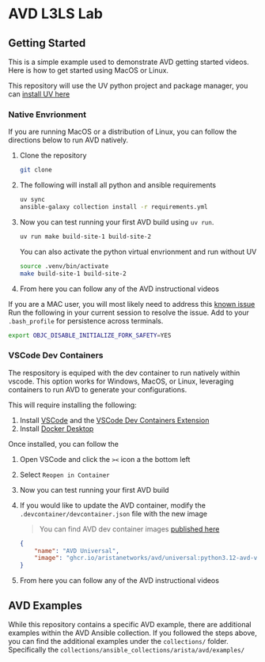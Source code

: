 # AVD L3LS Lab

## Getting Started

This is a simple example used to demonstrate AVD getting started videos. Here is how to get started using MacOS or Linux.

This repository will use the UV python project and package manager, you can [install UV here](https://docs.astral.sh/uv/getting-started/installation/)

### Native Envrionment

If you are running MacOS or a distribution of Linux, you can follow the directions below to run AVD natively.

1. Clone the repository

    ```bash
    git clone 
    ```

2. The following will install all python and ansible requirements

    ```bash
    uv sync
    ansible-galaxy collection install -r requirements.yml
    ```

3. Now you can test running your first AVD build using `uv run`.

    ```bash 
    uv run make build-site-1 build-site-2
    ```
    
    You can also activate the python virtual envrionment and run without UV

    ```bash
    source .venv/bin/activate
    make build-site-1 build-site-2
    ```

4. From here you can follow any of the AVD instructional videos

If you are a MAC user, you will most likely need to address this [known issue](https://avd.arista.com/5.5/ansible_collections/arista/avd/roles/eos_validate_state/index.html?h=fork%28%29#known-issues) Run the following in your current session to resolve the issue. Add to your `.bash_profile` for persistence across terminals.

```bash
export OBJC_DISABLE_INITIALIZE_FORK_SAFETY=YES
```

### VSCode Dev Containers

The respository is equiped with the dev container to run natively within vscode. This option works for Windows, MacOS, or Linux, leveraging containers to run AVD to generate your configurations.

This will require installing the following:

1. Install [VSCode](https://code.visualstudio.com/download) and the [VSCode Dev Containers Extension](https://marketplace.visualstudio.com/items?itemName=ms-vscode-remote.remote-containers)
2. Install [Docker Desktop](https://docs.docker.com/get-started/introduction/get-docker-desktop/)

Once installed, you can follow the 

1. Open VSCode and click the `><` icon a the bottom left
2. Select `Reopen in Container`
3. Now you can test running your first AVD build
4. If you would like to update the AVD container, modify the `.devcontainer/devcontainer.json` file with the new image

    > You can find AVD dev container images [published here](https://github.com/aristanetworks/avd/pkgs/container/avd%2Funiversal/versions?filters%5Bversion_type%5D=tagged)

    ```json
    {
        "name": "AVD Universal",
        "image": "ghcr.io/aristanetworks/avd/universal:python3.12-avd-v5.5.1" << Update Image Version
    }
    ```

5. From here you can follow any of the AVD instructional videos

## AVD Examples

While this repository contains a specific AVD example, there are additional examples within the AVD Ansible collection. If you followed the steps above, you can find the additional examples under the `collections/` folder. Specifically the `collections/ansible_collections/arista/avd/examples/`